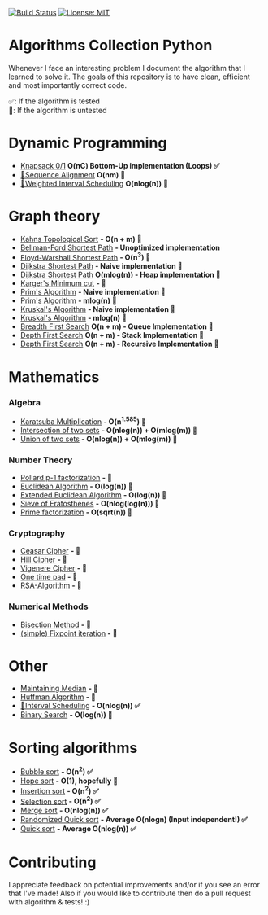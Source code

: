 [![Build Status](https://travis-ci.com/AladdinPerzon/Algorithms-Collection-Python.svg?branch=master)](https://travis-ci.com/AladdinPerzon/Algorithms-Collection-Python) [![License: MIT](https://img.shields.io/badge/License-MIT-yellow.svg)](https://opensource.org/licenses/MIT)

# Algorithms Collection Python
Whenever I face an interesting problem I document the algorithm that I learned to solve it. The goals of this repository is to have clean, efficient and most importantly correct code.

:white_check_mark:: If the algorithm is tested  \
:small_red_triangle:: If the algorithm is untested

# Dynamic Programming
* [Knapsack 0/1](https://github.com/AladdinPerzon/Algorithms-Collection-Python/blob/master/Algorithms/dynamic_programming/knapsack/knapsack_bottomup.py)  **O(nC) Bottom-Up implementation (Loops) :white_check_mark:**
* [:movie_camera:](https://youtu.be/XmyxiSc3LKg)[Sequence Alignment](https://github.com/AladdinPerzon/Algorithms-Collection-Python/blob/master/Algorithms/dynamic_programming/sequence_alignment.py) **O(nm) :small_red_triangle:**
* [:movie_camera:](https://youtu.be/dU-coYsd7zw)[Weighted Interval Scheduling](https://github.com/AladdinPerzon/Algorithms-Collection-Python/blob/master/Algorithms/dynamic_programming/weighted_interval_scheduling.py) **O(nlog(n)) :small_red_triangle:**

# Graph theory
* [Kahns Topological Sort](https://github.com/AladdinPerzon/Algorithms-Collection-Python/blob/master/Algorithms/graphtheory/kahns-toposort/kahns.py) **- O(n + m) :small_red_triangle:**
* [Bellman-Ford Shortest Path](https://github.com/AladdinPerzon/Algorithms-Collection-Python/blob/master/Algorithms/graphtheory/bellman-ford/bellman_ford.py) **- Unoptimized implementation**
* [Floyd-Warshall Shortest Path](https://github.com/AladdinPerzon/Algorithms-Collection-Python/blob/master/Algorithms/graphtheory/floyd-warshall/floyd-warshall.py) **- O(n<sup>3</sup>) :small_red_triangle:**
* [Dijkstra Shortest Path](https://github.com/AladdinPerzon/Algorithms-Collection-Python/blob/master/Algorithms/graphtheory/dijkstra/djikstra.py) **- Naive implementation :small_red_triangle:**
* [Dijkstra Shortest Path](https://github.com/AladdinPerzon/Algorithms-Collection-Python/blob/master/Algorithms/graphtheory/dijkstra/heapdijkstra.py) **O(mlog(n)) - Heap implementation :small_red_triangle:**
* [Karger's Minimum cut](https://github.com/AladdinPerzon/Algorithms-Collection-Python/blob/master/Algorithms/graphtheory/kargers/kargermincut.py) **- :small_red_triangle:**
* [Prim's Algorithm](https://github.com/AladdinPerzon/Algorithms-Collection-Python/blob/master/Algorithms/graphtheory/prims/prims_algorithm.py) **- Naive implementation :small_red_triangle:**
* [Prim's Algorithm](https://github.com/AladdinPerzon/Algorithms-Collection-Python/blob/master/Algorithms/graphtheory/prims/primheap.py) **- mlog(n) :small_red_triangle:**
* [Kruskal's Algorithm](https://github.com/AladdinPerzon/Algorithms-Collection-Python/blob/master/Algorithms/graphtheory/kruskal/kruskal.py) **- Naive implementation :small_red_triangle:**
* [Kruskal's Algorithm](https://github.com/AladdinPerzon/Algorithms-Collection-Python/blob/master/Algorithms/graphtheory/kruskal/kruskal_unionfind.py) **- mlog(n) :small_red_triangle:**
* [Breadth First Search](https://github.com/AladdinPerzon/Algorithms-Collection-Python/blob/master/Algorithms/graphtheory/breadth-first-search/BFS_queue_iterative.py) **O(n + m) - Queue Implementation :small_red_triangle:**
* [Depth First Search](https://github.com/AladdinPerzon/Algorithms-Collection-Python/blob/master/Algorithms/graphtheory/depth-first-search/DFS_stack_iterative.py) **O(n + m) - Stack Implementation :small_red_triangle:**
* [Depth First Search](https://github.com/AladdinPerzon/Algorithms-Collection-Python/blob/master/Algorithms/graphtheory/depth-first-search/DFS_recursive.py) **O(n + m) - Recursive Implementation :small_red_triangle:**

# Mathematics
### Algebra
* [Karatsuba Multiplication](https://github.com/AladdinPerzon/Algorithms-Collection-Python/blob/master/Algorithms/math/karatsuba/karatsuba.py) **- O(n<sup>1.585</sup>) :small_red_triangle:** 
* [Intersection of two sets](https://github.com/AladdinPerzon/Algorithms-Collection-Python/blob/master/Algorithms/math/intersection_of_two_sets/intersection_of_two_sets.py) **- O(nlog(n)) + O(mlog(m)) :small_red_triangle:** 
* [Union of two sets](https://github.com/AladdinPerzon/Algorithms-Collection-Python/blob/master/Algorithms/math/union_of_two_sets/union_of_two_sets.py) **- O(nlog(n)) + O(mlog(m)) :small_red_triangle:** 

### Number Theory
* [Pollard p-1 factorization](https://github.com/AladdinPerzon/Algorithms-Collection-Python/blob/master/Algorithms/math/pollard_p1/pollard_p1.py) **- :small_red_triangle:**
* [Euclidean Algorithm](https://github.com/AladdinPerzon/Algorithms-Collection-Python/blob/master/Algorithms/math/euclid_gcd/euclid_gcd.py)  **- O(log(n)) :small_red_triangle:**
* [Extended Euclidean Algorithm](https://github.com/AladdinPerzon/Algorithms-Collection-Python/blob/master/Algorithms/math/extended_euclidean_algorithm/euclid_gcd.py)  **- O(log(n)) :small_red_triangle:**
* [Sieve of Eratosthenes](https://github.com/AladdinPerzon/Algorithms-Collection-Python/blob/master/Algorithms/math/sieve_of_eratosthenes/sieve_eratosthenes.py) **- O(nlog(log(n))) :small_red_triangle:**
* [Prime factorization](https://github.com/AladdinPerzon/Algorithms-Collection-Python/blob/master/Algorithms/math/prime_factorization/primefactorization.py) **- O(sqrt(n)) :small_red_triangle:**

### Cryptography
* [Ceasar Cipher](https://github.com/AladdinPerzon/Algorithms-Collection-Python/blob/master/Algorithms/cryptology/ceasar_shifting_cipher/ceasar_shift_cipher.py) **- :small_red_triangle:**
* [Hill Cipher](https://github.com/AladdinPerzon/Algorithms-Collection-Python/blob/master/Algorithms/cryptology/hill_cipher/hill_cipher.py) **- :small_red_triangle:**
* [Vigenere Cipher](https://github.com/AladdinPerzon/Algorithms-Collection-Python/blob/master/Algorithms/cryptology/vigenere_cipher/vigenere.py) **- :small_red_triangle:**
* [One time pad](https://github.com/AladdinPerzon/Algorithms-Collection-Python/blob/master/Algorithms/cryptology/one_time_pad/one_time_pad.py) **- :small_red_triangle:**
* [RSA-Algorithm](https://github.com/AladdinPerzon/Algorithms-Collection-Python/blob/master/Algorithms/cryptology/RSA_algorithm/RSA.py) **- :small_red_triangle:**


### Numerical Methods
* [Bisection Method](https://github.com/AladdinPerzon/Algorithms-Collection-Python/blob/master/Algorithms/numerical_methods/bisection.py) **- :small_red_triangle:**
* [(simple) Fixpoint iteration](https://github.com/AladdinPerzon/Algorithms-Collection-Python/blob/master/Algorithms/numerical_methods/fixpoint.py) **- :small_red_triangle:**

# Other
* [Maintaining Median](https://github.com/AladdinPerzon/Algorithms-Collection-Python/blob/master/Algorithms/other/median_maintenance.py) **- :small_red_triangle:**
* [Huffman Algorithm](https://github.com/AladdinPerzon/Algorithms-Collection-Python/blob/master/Algorithms/other/Huffman/Huffman.py) **- :small_red_triangle:**
* [:movie_camera:](https://youtu.be/SmPxC8m0yIY)[Interval Scheduling](https://github.com/AladdinPerzon/Algorithms-Collection-Python/blob/master/Algorithms/other/interval_scheduling.py) **- O(nlog(n)) :white_check_mark:**
* [Binary Search](https://github.com/AladdinPerzon/Algorithms-Collection-Python/blob/master/Algorithms/search/binarysearch.py) **- O(log(n)) :small_red_triangle:** 

# Sorting algorithms
* [Bubble sort](https://github.com/AladdinPerzon/Algorithms-Collection-Python/blob/master/Algorithms/sorting/bubblesort.py) **- O(n<sup>2</sup>) :white_check_mark:** 
* [Hope sort](https://github.com/AladdinPerzon/Algorithms-Collection-Python/blob/master/Algorithms/sorting/hopesort.py) **- O(1), hopefully :small_red_triangle:**
* [Insertion sort](https://github.com/AladdinPerzon/Algorithms-Collection-Python/blob/master/Algorithms/sorting/insertionsort.py) **- O(n<sup>2</sup>) :white_check_mark:** 
* [Selection sort](https://github.com/AladdinPerzon/Algorithms-Collection-Python/blob/master/Algorithms/sorting/selectionsort.py) **- O(n<sup>2</sup>) :white_check_mark:** 
* [Merge sort](https://github.com/AladdinPerzon/Algorithms-Collection-Python/blob/master/Algorithms/sorting/mergesort.py) **- O(nlog(n)) :white_check_mark:** 
* [Randomized Quick sort](https://github.com/AladdinPerzon/Algorithms-Collection-Python/blob/master/Algorithms/sorting/randomized_quicksort.py) **- Average O(nlogn) (Input independent!) :white_check_mark:**
* [Quick sort](https://github.com/AladdinPerzon/Algorithms-Collection-Python/blob/master/Algorithms/sorting/quicksort.py) **- Average O(nlog(n)) :white_check_mark:**

# Contributing
I appreciate feedback on potential improvements and/or if you see an error that I've made! Also if you would like to contribute then do a pull request with algorithm & tests! :)



